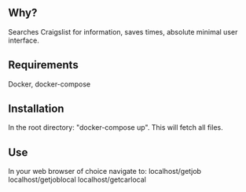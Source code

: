 ## Why?

Searches Craigslist for information, saves times, absolute minimal user interface.

## Requirements

Docker, docker-compose

## Installation

In the root directory: "docker-compose up".
This will fetch all files.

## Use

In your web browser of choice navigate to:
localhost/getjob
localhost/getjoblocal
localhost/getcarlocal